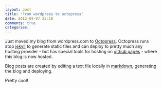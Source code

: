 ```yaml
---
layout: post
title: "From wordpress to octopress"
date: 2012-09-07 23:10
comments: true
categories: 
---
```

Just moved my blog from wordpress.com to [Octopress](http://octopress.org/). Octopress runs atop [jekyll](http://jekyllrb.com/) to generate static files and can deploy to pretty much any hosting provider - but has special tools for hosting on [github pages](http://pages.github.com/) - where this blog is now hosted.

Blog posts are created by editing a text file locally in [markdown](http://daringfireball.net/projects/markdown/basics), generating the blog and deploying. 

Pretty cool!